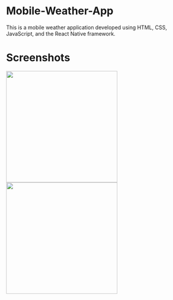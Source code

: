 # Mobile-Weather-App

This is a mobile weather application developed using HTML, CSS, JavaScript, and the React Native framework. 


# Screenshots

<img src=https://user-images.githubusercontent.com/61095045/136896525-ae0d8b2a-daf6-4325-b2a5-ab260497b261.png width=300><img src=https://user-images.githubusercontent.com/61095045/136896534-6240f2a7-e436-4494-a82a-c5aee708de2c.png width=300>

